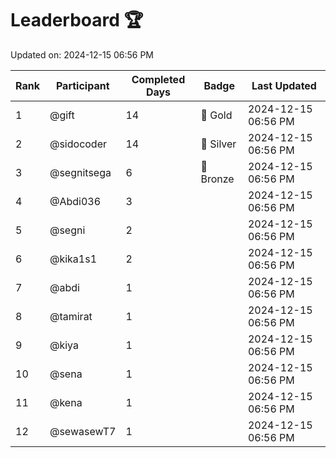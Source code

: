 # Leaderboard 🏆

Updated on: 2024-12-15 06:56 PM

| Rank | Participant       | Completed Days | Badge      | Last Updated         |
|------|-------------------|----------------|------------|----------------------|
| 1    | @gift             | 14             | 🏅 Gold     | 2024-12-15 06:56 PM |
| 2    | @sidocoder        | 14             | 🥈 Silver   | 2024-12-15 06:56 PM |
| 3    | @segnitsega       | 6              | 🥉 Bronze   | 2024-12-15 06:56 PM |
| 4    | @Abdi036          | 3              |            | 2024-12-15 06:56 PM |
| 5    | @segni            | 2              |            | 2024-12-15 06:56 PM |
| 6    | @kika1s1          | 2              |            | 2024-12-15 06:56 PM |
| 7    | @abdi             | 1              |            | 2024-12-15 06:56 PM |
| 8    | @tamirat          | 1              |            | 2024-12-15 06:56 PM |
| 9    | @kiya             | 1              |            | 2024-12-15 06:56 PM |
| 10   | @sena             | 1              |            | 2024-12-15 06:56 PM |
| 11   | @kena             | 1              |            | 2024-12-15 06:56 PM |
| 12   | @sewasewT7        | 1              |            | 2024-12-15 06:56 PM |
